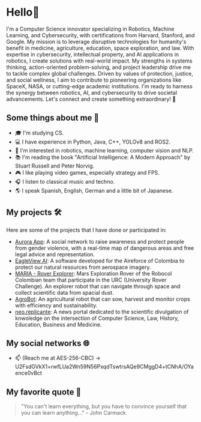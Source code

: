 # Hello👋

I'm a Computer Science innovator specializing in Robotics, Machine Learning, and Cybersecurity, with certifications from Harvard, Stanford, and Google. My mission is to leverage disruptive technologies for humanity's benefit in medicine, agriculture, education, space exploration, and law. With expertise in cybersecurity, intellectual property, and AI applications in robotics, I create solutions with real-world impact. My strengths in systems thinking, action-oriented problem-solving, and project leadership drive me to tackle complex global challenges. Driven by values of protection, justice, and social wellness, I aim to contribute to pioneering organizations like SpaceX, NASA, or cutting-edge academic institutions. I'm ready to harness the synergy between robotics, AI, and cybersecurity to drive societal advancements. Let's connect and create something extraordinary! 🚀

## Some things about me 🤖

- 🎓 I'm studying CS.
- 💻 I have experience in Python, Java, C++, YOLOv8 and ROS2.
- 🚀 I'm interested in robotics, machine learning, computer vision and NLP.
- 📚 I'm reading the book "Artificial Intelligence: A Modern Approach" by Stuart Russell and Peter Norvig.
- 🎮 I like playing video games, especially strategy and FPS.
- 🎧 I listen to classical music and techno.
- 🌎 I speak Spanish, English, German and a little bit of Japanese.

## My projects 🛠️

Here are some of the projects that I have done or participated in:

- [Aurora App](https://linktr.ee/auroraapp): A social network to raise awareness and protect people from gender violence, with a real-time map of dangerous areas and free legal advice and representation.
- [EagleView AI](https://www.instagram.com/p/C77hJxXv6YX/?img_index=1): A software developed for the Aireforce of Colombia to protect our natural resources from aerospace imagery.
- [MARIA - Rover Explorer](https://www.instagram.com/p/C5WoS5fuhks/): Mars Exploration Rover of the Robocol Colombian team that participate in the URC (University Rover Challenge). An explorer robot that can navigate through space and collect scientific data from spacial dust.
- [AgroBot](https://agrobot.com): An agricultural robot that can sow, harvest and monitor crops with efficiency and sustainability.
- [neo.replicante](https://linktr.ee/neo.replicante): A news portal dedicated to the scientific divulgation of knwoledge on the intersection of Computer Science, Law, History, Education, Business and Medicine. 
  
## My social networks 🌐

- 📫 (Reach me at AES-256-CBC) -> U2FsdGVkX1+rwfLUa2Wn59N56PxqdTswtrsAQe9CMggD4+tCNhA/OYaence0vBct

## My favorite quote 💬

> "You can't learn everything, but you have to convince yourself that you can learn anything..." - John Carmack


<!---
Alortiztique/Alortiztique is a ✨ special ✨ repository because its `README.md` (this file) appears on your GitHub profile.
You can click the Preview link to take a look at your changes.
--->
